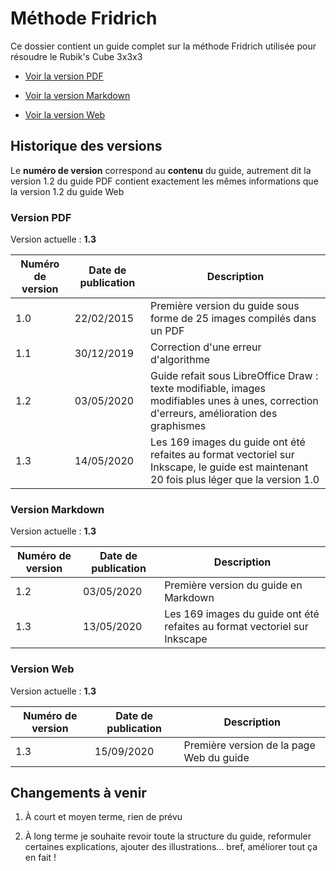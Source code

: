 # Méthode Fridrich

Ce dossier contient un guide complet sur la méthode Fridrich utilisée pour résoudre le Rubik's Cube 3x3x3

- [Voir la version PDF](Méthode_Fridrich.pdf)

- [Voir la version Markdown](Méthode_Fridrich.md)

- [Voir la version Web](https://www.julien-giraud.fr/formation-rubiks-cube)

## Historique des versions

Le **numéro de version** correspond au **contenu** du guide, autrement dit la version 1.2 du guide PDF contient exactement les mêmes informations que la version 1.2 du guide Web

### Version PDF

Version actuelle : **1.3**

| Numéro de version | Date de publication | Description |
| ----------------- | ------------------- | ----------- |
| 1.0 | 22/02/2015 | Première version du guide sous forme de 25 images compilés dans un PDF |
| 1.1 | 30/12/2019 | Correction d'une erreur d'algorithme |
| 1.2 | 03/05/2020 | Guide refait sous LibreOffice Draw : texte modifiable, images modifiables unes à unes, correction d'erreurs, amélioration des graphismes |
| 1.3 | 14/05/2020 | Les 169 images du guide ont été refaites au format vectoriel sur Inkscape, le guide est maintenant 20 fois plus léger que la version 1.0 |

### Version Markdown

Version actuelle : **1.3**

| Numéro de version | Date de publication | Description |
| ----------------- | ------------------- | ----------- |
| 1.2 | 03/05/2020 | Première version du guide en Markdown |
| 1.3 | 13/05/2020 | Les 169 images du guide ont été refaites au format vectoriel sur Inkscape |

### Version Web

Version actuelle : **1.3**

| Numéro de version | Date de publication | Description |
| ----------------- | ------------------- | ----------- |
| 1.3 | 15/09/2020 | Première version de la page Web du guide |

## Changements à venir

1. À court et moyen terme, rien de prévu

2. À long terme je souhaite revoir toute la structure du guide, reformuler certaines explications, ajouter des illustrations... bref, améliorer tout ça en fait !
